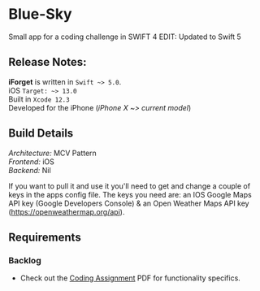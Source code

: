 # Blue-Sky
Small app for a coding challenge in SWIFT 4 EDIT: Updated to Swift 5

## Release Notes:
**iForget** is written in `Swift ~> 5.0`.<br>
iOS `Target: ~> 13.0`<br>
Built in `Xcode 12.3`<br> 
Developed for the iPhone (*iPhone X ~> current model*)<br>

## Build Details 
*Architecture:* MCV Pattern<br>
*Frontend:* iOS<br>
*Backend:* Nil<br>


If you want to pull it and use it you'll need to get and change a couple of keys in the apps config file. The keys you need are: an IOS Google Maps API key (Google Developers Console) & an Open Weather Maps API key (https://openweathermap.org/api). 

## Requirements 
### Backlog
- Check out the [Coding Assignment](/Coding%20Assignment%20-%20v1.2.pdf)
   PDF for functionality specifics.
